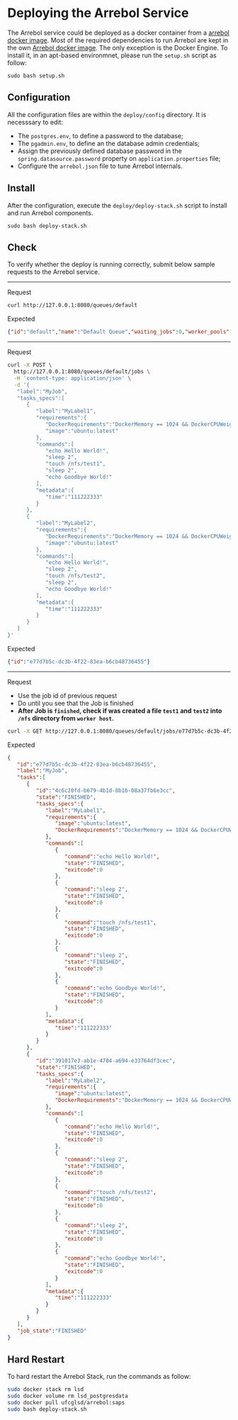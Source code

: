 # Deploying the Arrebol Service

The Arrebol service could be deployed as a docker container from a [arrebol docker image](https://hub.docker.com/repository/docker/ufcglsd/arrebol).  Most of the required dependencies to run Arrebol are kept in the own [Arrebol docker image](https://hub.docker.com/repository/docker/ufcglsd/arrebol). The only exception is the Docker Engine. To install it, in an apt-based environmnet, please run the `setup.sh` script as follow:

  ```
  sudo bash setup.sh
  ```

## Configuration

All the configuration files are within the `deploy/config` directory. It is necesssary to edit:

* The `postgres.env`, to define a password to the database;
* The `pgadmin.env`, to define an the database admin credentials;
* Assign the previously defined database password in the `spring.datasource.password` property on `application.properties` file;
* Configure the `arrebol.json` file to tune Arrebol internals.

## Install

After the configuration, execute the `deploy/deploy-stack.sh` script to install and run Arrebol components.

  ```
  sudo bash deploy-stack.sh
  ```

## Check 

To verify whether the deploy is running correctly, submit below sample requests to the Arrebol service.


---
Request
```bash
curl http://127.0.0.1:8080/queues/default
```

Expected
```json
{"id":"default","name":"Default Queue","waiting_jobs":0,"worker_pools":1,"pools_size":5}
```
---
Request
```bash
curl -X POST \
  http://127.0.0.1:8080/queues/default/jobs \
  -H 'content-type: application/json' \
  -d '{
   "label":"MyJob",
   "tasks_specs":[
      {
         "label":"MyLabel1",
         "requirements":{
            "DockerRequirements":"DockerMemory == 1024 && DockerCPUWeight == 1024",
            "image":"ubuntu:latest"
         },
         "commands":[
            "echo Hello World!",
            "sleep 2",
            "touch /nfs/test1",
            "sleep 2",
            "echo Goodbye World!"
         ],
         "metadata":{
            "time":"111222333"
         }
      },
      {
         "label":"MyLabel2",
         "requirements":{
            "DockerRequirements":"DockerMemory == 1024 && DockerCPUWeight == 1024",
            "image":"ubuntu:latest"
         },
         "commands":[
            "echo Hello World!",
            "sleep 2",
            "touch /nfs/test2",
            "sleep 2",
            "echo Goodbye World!"
         ],
         "metadata":{
            "time":"111222333"
         }
      }
   ]
}'
```

Expected
```json
{"id":"e77d7b5c-dc3b-4f22-83ea-b6cb48736455"}
```

---
Request 
* Use the job id of previous request
* Do until you see that the Job is finished
* **After Job is `finished`, check if was created a file `test1` and `test2` into `/nfs` directory from `worker host`.**

```bash
curl -X GET http://127.0.0.1:8080/queues/default/jobs/e77d7b5c-dc3b-4f22-83ea-b6cb48736455
```

Expected
```json
{
   "id":"e77d7b5c-dc3b-4f22-83ea-b6cb48736455",
   "label":"MyJob",
   "tasks":[
      {
         "id":"4c6c20fd-b679-4b1d-8b1b-08a37fb6e3cc",
         "state":"FINISHED",
         "tasks_specs":{
            "label":"MyLabel1",
            "requirements":{
               "image":"ubuntu:latest",
               "DockerRequirements":"DockerMemory == 1024 && DockerCPUWeight == 1024"
            },
            "commands":[
               {
                  "command":"echo Hello World!",
                  "state":"FINISHED",
                  "exitcode":0
               },
               {
                  "command":"sleep 2",
                  "state":"FINISHED",
                  "exitcode":0
               },
               {
                  "command":"touch /nfs/test1",
                  "state":"FINISHED",
                  "exitcode":0
               },
               {
                  "command":"sleep 2",
                  "state":"FINISHED",
                  "exitcode":0
               },
               {
                  "command":"echo Goodbye World!",
                  "state":"FINISHED",
                  "exitcode":0
               }
            ],
            "metadata":{
               "time":"111222333"
            }
         }
      },
      {
         "id":"391017e3-ab1e-4784-a694-e33764df3cec",
         "state":"FINISHED",
         "tasks_specs":{
            "label":"MyLabel2",
            "requirements":{
               "image":"ubuntu:latest",
               "DockerRequirements":"DockerMemory == 1024 && DockerCPUWeight == 1024"
            },
            "commands":[
               {
                  "command":"echo Hello World!",
                  "state":"FINISHED",
                  "exitcode":0
               },
               {
                  "command":"sleep 2",
                  "state":"FINISHED",
                  "exitcode":0
               },
               {
                  "command":"touch /nfs/test2",
                  "state":"FINISHED",
                  "exitcode":0
               },
               {
                  "command":"sleep 2",
                  "state":"FINISHED",
                  "exitcode":0
               },
               {
                  "command":"echo Goodbye World!",
                  "state":"FINISHED",
                  "exitcode":0
               }
            ],
            "metadata":{
               "time":"111222333"
            }
         }
      }
   ],
   "job_state":"FINISHED"
}
```

## Hard Restart

To hard restart the Arrebol Stack, run the commands as follow:
```bash
sudo docker stack rm lsd
sudo docker volume rm lsd_postgresdata
sudo docker pull ufcglsd/arrebol:saps
sudo bash deploy-stack.sh
```

